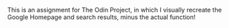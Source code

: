 This is an assignment for The Odin Project, in which I visually recreate the Google Homepage and search results, minus the actual function!
